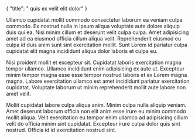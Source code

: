 {
  "title": " quis ex velit elit dolor"
}

Ullamco cupidatat mollit commodo consectetur laborum ea veniam culpa commodo. Ex nostrud nulla in ipsum aliqua voluptate aute dolore aliquip duis qui ea. Nisi minim cillum et deserunt velit culpa culpa. Amet adipisicing amet ad ea eiusmod officia cillum aliqua velit. Reprehenderit eiusmod eu culpa id duis anim sunt sint exercitation mollit. Sunt Lorem id pariatur culpa cupidatat elit magna incididunt aliqua dolor laboris et culpa eu.

Nisi proident mollit et excepteur sit. Cupidatat laboris exercitation magna tempor ullamco. Ullamco incididunt enim adipisicing ex aute ut. Excepteur minim tempor magna esse esse tempor nostrud laboris et ex Lorem magna magna. Labore exercitation ullamco est amet incididunt pariatur exercitation cupidatat. Voluptate laborum ut minim reprehenderit mollit aute labore non amet velit.

Mollit cupidatat labore culpa aliqua anim. Minim culpa nulla aliquip veniam. Amet deserunt laborum officia non elit anim esse irure eu minim commodo mollit aliqua. Velit exercitation eu tempor enim ullamco ad adipisicing cillum velit do officia minim sint cupidatat. Excepteur irure culpa dolor quis sint nostrud. Officia id id exercitation nostrud sint.